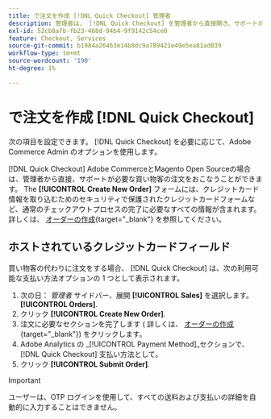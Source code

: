 ```yaml
---
title: で注文を作成 [!DNL Quick Checkout] 管理者
description: 管理者は、 [!DNL Quick Checkout] を管理者から直接開き、サポートが必要な顧客のためにマーチャントによって。
exl-id: 52cb8afb-fb23-468d-94b4-9f9142c54ce0
feature: Checkout, Services
source-git-commit: b1984a26463e14b8dc9a789421e49e5ea81ad039
workflow-type: tm+mt
source-wordcount: '190'
ht-degree: 1%

---
```


# で注文を作成 [!DNL Quick Checkout]

次の項目を設定できます。 [!DNL Quick Checkout] を必要に応じて、Adobe Commerce Admin のオプションを使用します。

[!DNL Quick Checkout] Adobe CommerceとMagento Open Sourceの場合は、管理者から直接、サポートが必要な買い物客の注文をおこなうことができます。 The **[!UICONTROL Create New Order]** フォームには、クレジットカード情報を取り込むためのセキュリティで保護されたクレジットカードフォームなど、通常のチェックアウトプロセスの完了に必要なすべての情報が含まれます。 詳しくは、 [オーダーの作成](https://docs.magento.com/user-guide/customers/customer-account-create-order.html){target="_blank"} を参照してください。

## ホストされているクレジットカードフィールド

買い物客の代わりに注文をする場合、 [!DNL Quick Checkout] は、次の利用可能な支払い方法オプションの 1 つとして表示されます。

1. 次の日： _管理者_ サイドバー、展開 **[!UICONTROL Sales]** を選択します。 **[!UICONTROL Orders]**.
1. クリック **[!UICONTROL Create New Order]**.
1. 注文に必要なセクションを完了します ( 詳しくは、 [オーダーの作成](https://docs.magento.com/user-guide/customers/customer-account-create-order.html){target="_blank"}) をクリックします。
1. Adobe Analytics の _[!UICONTROL Payment Method]_セクションで、 [!DNL Quick Checkout] 支払い方法として。
1. クリック **[!UICONTROL Submit Order]**.

>[!IMPORTANT]
>
> ユーザーは、OTP ログインを使用して、すべての送料および支払いの詳細を自動的に入力することはできません。
